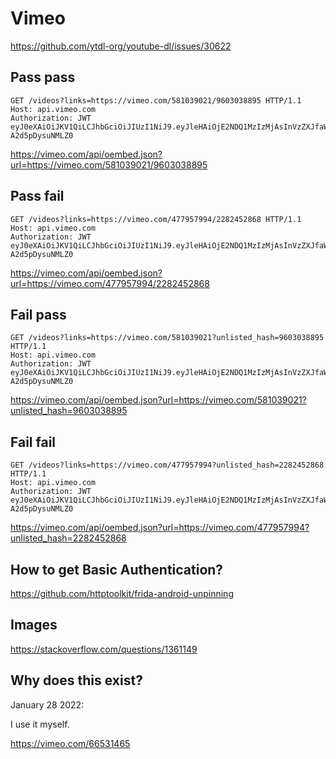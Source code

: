 # Vimeo

https://github.com/ytdl-org/youtube-dl/issues/30622

## Pass pass

~~~
GET /videos?links=https://vimeo.com/581039021/9603038895 HTTP/1.1
Host: api.vimeo.com
Authorization: JWT eyJ0eXAiOiJKV1QiLCJhbGciOiJIUzI1NiJ9.eyJleHAiOjE2NDQ1MzIzMjAsInVzZXJfaWQiOm51bGwsImFwcF9pZCI6NTg0NzksInNjb3BlcyI6InB1YmxpYyIsInRlYW1fdXNlcl9pZCI6bnVsbH0.mtroxz3fs6nb7wx50JnmwM2Nq7Hd-A2d5pDysuNMLZ0
~~~

https://vimeo.com/api/oembed.json?url=https://vimeo.com/581039021/9603038895

## Pass fail

~~~
GET /videos?links=https://vimeo.com/477957994/2282452868 HTTP/1.1
Host: api.vimeo.com
Authorization: JWT eyJ0eXAiOiJKV1QiLCJhbGciOiJIUzI1NiJ9.eyJleHAiOjE2NDQ1MzIzMjAsInVzZXJfaWQiOm51bGwsImFwcF9pZCI6NTg0NzksInNjb3BlcyI6InB1YmxpYyIsInRlYW1fdXNlcl9pZCI6bnVsbH0.mtroxz3fs6nb7wx50JnmwM2Nq7Hd-A2d5pDysuNMLZ0
~~~

https://vimeo.com/api/oembed.json?url=https://vimeo.com/477957994/2282452868

## Fail pass

~~~
GET /videos?links=https://vimeo.com/581039021?unlisted_hash=9603038895 HTTP/1.1
Host: api.vimeo.com
Authorization: JWT eyJ0eXAiOiJKV1QiLCJhbGciOiJIUzI1NiJ9.eyJleHAiOjE2NDQ1MzIzMjAsInVzZXJfaWQiOm51bGwsImFwcF9pZCI6NTg0NzksInNjb3BlcyI6InB1YmxpYyIsInRlYW1fdXNlcl9pZCI6bnVsbH0.mtroxz3fs6nb7wx50JnmwM2Nq7Hd-A2d5pDysuNMLZ0
~~~

<https://vimeo.com/api/oembed.json?url=https://vimeo.com/581039021?unlisted_hash=9603038895>

## Fail fail

~~~
GET /videos?links=https://vimeo.com/477957994?unlisted_hash=2282452868 HTTP/1.1
Host: api.vimeo.com
Authorization: JWT eyJ0eXAiOiJKV1QiLCJhbGciOiJIUzI1NiJ9.eyJleHAiOjE2NDQ1MzIzMjAsInVzZXJfaWQiOm51bGwsImFwcF9pZCI6NTg0NzksInNjb3BlcyI6InB1YmxpYyIsInRlYW1fdXNlcl9pZCI6bnVsbH0.mtroxz3fs6nb7wx50JnmwM2Nq7Hd-A2d5pDysuNMLZ0
~~~

<https://vimeo.com/api/oembed.json?url=https://vimeo.com/477957994?unlisted_hash=2282452868>

## How to get Basic Authentication?

https://github.com/httptoolkit/frida-android-unpinning

## Images

https://stackoverflow.com/questions/1361149

## Why does this exist?

January 28 2022:

I use it myself.

https://vimeo.com/66531465
